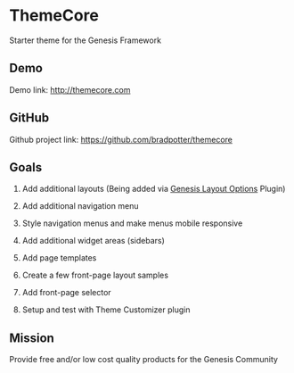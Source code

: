# ThemeCore

Starter theme for the Genesis Framework

## Demo

Demo link: http://themecore.com

## GitHub

Github project link: https://github.com/bradpotter/themecore

## Goals

1. Add additional layouts (Being added via [Genesis Layout Options](https://github.com/bradpotter/genesis-layout-options) Plugin)

2. Add additional navigation menu

3. Style navigation menus and make menus mobile responsive

4. Add additional widget areas (sidebars)

5. Add page templates

6. Create a few front-page layout samples

7. Add front-page selector

8. Setup and test with Theme Customizer plugin

## Mission

Provide free and/or low cost quality products for the Genesis Community
